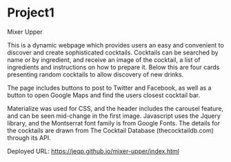 # Project1

Mixer Upper

This is a dynamic webpage which provides users an easy and convenient to discover and create sophisticated cocktails. Cocktails can be searched by name or by ingredient, and receive an image of the cocktail, a list of ingredients and instructions on how to prepare it. Below this are four cards presenting random cocktails to allow discovery of new drinks. 

The page includes buttons to post to Twitter and Facebook, as well as a button to open Google Maps and find the users closest cocktail bar. 

Materialize was used for CSS, and the header includes the carousel feature, and can be seen mid-change in the first image. Javascript uses the Jquery library, and the Montserrat font family is from Google Fonts. The details for the cocktails are drawn from The Cocktail Database (thecocktaildb.com) through its API. 

Deployed URL: https://jeqp.github.io/mixer-upper/index.html
